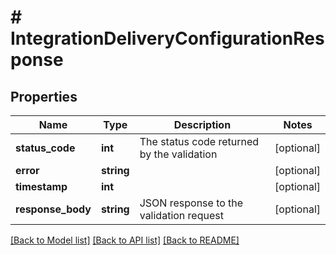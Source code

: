 # # IntegrationDeliveryConfigurationResponse

## Properties

Name | Type | Description | Notes
------------ | ------------- | ------------- | -------------
**status_code** | **int** | The status code returned by the validation | [optional]
**error** | **string** |  | [optional]
**timestamp** | **int** |  | [optional]
**response_body** | **string** | JSON response to the validation request | [optional]

[[Back to Model list]](../../README.md#models) [[Back to API list]](../../README.md#endpoints) [[Back to README]](../../README.md)
